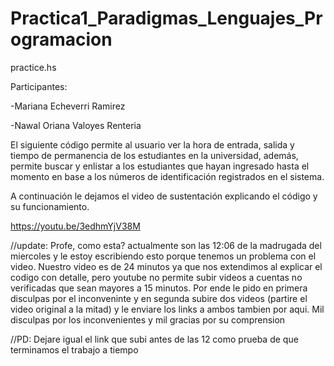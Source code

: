 # Practica1_Paradigmas_Lenguajes_Programacion

practice.hs

Participantes:

-Mariana Echeverri Ramirez 

-Nawal Oriana Valoyes Renteria

El siguiente código permite al usuario ver la hora de entrada, salida y tiempo de permanencia de los estudiantes en la universidad, además, permite buscar y enlistar a los estudiantes que hayan ingresado hasta el momento en base a los números de identificación registrados en el sistema. 

A continuación le dejamos el video de sustentación explicando el código y su funcionamiento.

https://youtu.be/3edhmYjV38M 

//update: Profe, como esta? actualmente son las 12:06 de la madrugada del miercoles y le estoy escribiendo esto porque tenemos un problema con el video. Nuestro video es de 24 minutos ya que nos extendimos al explicar el codigo con detalle, pero youtube no permite subir videos a cuentas no verificadas que sean mayores a 15 minutos. Por ende le pido en primera disculpas por el inconveninte y en segunda subire dos videos (partire el video original a la mitad) y le enviare los links a ambos tambien por aqui. Mil disculpas por los inconvenientes y mil gracias por su comprension

//PD: Dejare igual el link que subi antes de las 12 como prueba de que terminamos el trabajo a tiempo
